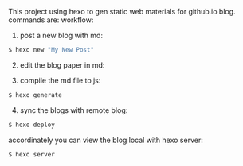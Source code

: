 This project using hexo to gen static web materials for github.io blog.
commands are:
workflow:

1. post a new blog with md:

``` bash
$ hexo new "My New Post"
```

2. edit the blog paper in md:

3. compile the md file to js:

``` bash
$ hexo generate
```

4. sync the blogs with remote blog:


``` bash
$ hexo deploy
```

accordinately you can view the blog local with hexo server:

``` bash
$ hexo server
```

